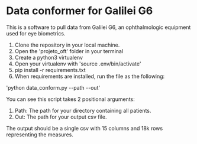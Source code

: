 # Data conformer for Galilei G6

This is a software to pull data from Galilei G6, an ophthalmologic equipment used for eye biometrics.

1. Clone the repository in your local machine.
2. Open the 'projeto_oft' folder in your terminal
3. Create a python3 virtualenv
4. Open your virtualenv with 'source .env/bin/activate'
5. pip install -r requirements.txt
6. When requirements are installed, run the file as the following:

'python data_conform.py --path --out'

You can see this script takes 2 positional arguments:

1. Path: The path for your directory containing all patients.
2. Out: The path for your output csv file.

The output should be a single csv with 15 columns and 18k rows representing the measures.
